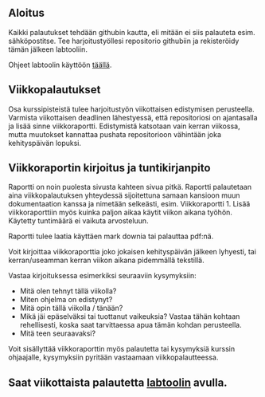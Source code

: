 ## Aloitus
Kaikki palautukset tehdään githubin kautta, eli mitään ei siis palauteta esim. sähköpostitse. Tee harjoitustyöllesi repositorio githubiin ja rekisteröidy tämän jälkeen labtooliin.

Ohjeet labtoolin käyttöön [täällä](sivut/labtool.md).

## Viikkopalautukset
Osa kurssipisteistä tulee harjoitustyön viikottaisen edistymisen perusteella. Varmista viikottaisen deadlinen lähestyessä, että repositoriosi on ajantasalla ja lisää sinne viikkoraportti. Edistymistä katsotaan vain kerran viikossa, mutta muutokset kannattaa pushata repositorioon vähintään joka kehityspäivän lopuksi.

## Viikkoraportin kirjoitus ja tuntikirjanpito
Raportti on noin puolesta sivusta kahteen sivua pitkä. Raportti palautetaan aina viikkopalautuksen yhteydessä sijoitettuna samaan kansioon muun dokumentaation kanssa ja nimetään selkeästi, esim. Viikkoraportti 1. Lisää viikkoraporttiin myös kuinka paljon aikaa käytit viikon aikana työhön. Käytetty tuntimäärä ei vaikuta arvosteluun.

Raportti tulee laatia käyttäen mark downia tai palauttaa pdf:nä.

Voit kirjoittaa viikkoraporttia joko jokaisen kehityspäivän jälkeen lyhyesti, tai kerran/useamman kerran viikon aikana pidemmällä tekstillä.

Vastaa kirjoituksessa esimerkiksi seuraaviin kysymyksiin:
- Mitä olen tehnyt tällä viikolla?
- Miten ohjelma on edistynyt?
- Mitä opin tällä viikolla / tänään?
- Mikä jäi epäselväksi tai tuottanut vaikeuksia? Vastaa tähän kohtaan rehellisesti, koska saat tarvittaessa apua tämän kohdan perusteella.
- Mitä teen seuraavaksi?

Voit sisällyttää viikkoraporttin myös palautetta tai kysymyksiä kurssin ohjaajalle, kysymyksiin pyritään vastaamaan viikkopalautteessa.

## Saat viikottaista palautetta [labtoolin](https://studies.cs.helsinki.fi/labtool/) avulla.
